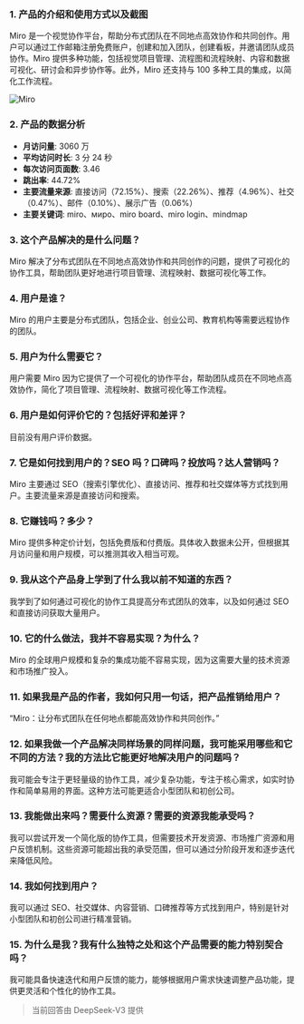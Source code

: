 ### 1. 产品的介绍和使用方式以及截图
Miro 是一个视觉协作平台，帮助分布式团队在不同地点高效协作和共同创作。用户可以通过工作邮箱注册免费账户，创建和加入团队，创建看板，并邀请团队成员协作。Miro 提供多种功能，包括视觉项目管理、流程图和流程映射、内容和数据可视化、研讨会和异步协作等。此外，Miro 还支持与 100 多种工具的集成，以简化工作流程。

![Miro](https://cdn-images.toolify.ai/168248936914786180.jpg)

### 2. 产品的数据分析
- **月访问量**: 3060 万
- **平均访问时长**: 3 分 24 秒
- **每次访问页面数**: 3.46
- **跳出率**: 44.72%
- **主要流量来源**: 直接访问（72.15%）、搜索（22.26%）、推荐（4.96%）、社交（0.47%）、邮件（0.10%）、展示广告（0.06%）
- **主要关键词**: miro、миро、miro board、miro login、mindmap

### 3. 这个产品解决的是什么问题？
Miro 解决了分布式团队在不同地点高效协作和共同创作的问题，提供了可视化的协作工具，帮助团队更好地进行项目管理、流程映射、数据可视化等工作。

### 4. 用户是谁？
Miro 的用户主要是分布式团队，包括企业、创业公司、教育机构等需要远程协作的团队。

### 5. 用户为什么需要它？
用户需要 Miro 因为它提供了一个可视化的协作平台，帮助团队成员在不同地点高效协作，简化了项目管理、流程映射、数据可视化等工作流程。

### 6. 用户是如何评价它的？包括好评和差评？
目前没有用户评价数据。

### 7. 它是如何找到用户的？SEO 吗？口碑吗？投放吗？达人营销吗？
Miro 主要通过 SEO（搜索引擎优化）、直接访问、推荐和社交媒体等方式找到用户。主要流量来源是直接访问和搜索。

### 8. 它赚钱吗？多少？
Miro 提供多种定价计划，包括免费版和付费版。具体收入数据未公开，但根据其月访问量和用户规模，可以推测其收入相当可观。

### 9. 我从这个产品身上学到了什么我以前不知道的东西？
我学到了如何通过可视化的协作工具提高分布式团队的效率，以及如何通过 SEO 和直接访问获取大量用户。

### 10. 它的什么做法，我并不容易实现？为什么？
Miro 的全球用户规模和复杂的集成功能不容易实现，因为这需要大量的技术资源和市场推广投入。

### 11. 如果我是产品的作者，我如何只用一句话，把产品推销给用户？
“Miro：让分布式团队在任何地点都能高效协作和共同创作。”

### 12. 如果我做一个产品解决同样场景的同样问题，我可能采用哪些和它不同的方法？我的方法比它能更好地解决用户的问题吗？
我可能会专注于更轻量级的协作工具，减少复杂功能，专注于核心需求，如实时协作和简单易用的界面。这种方法可能更适合小型团队和初创公司。

### 13. 我能做出来吗？需要什么资源？需要的资源我能承受吗？
我可以尝试开发一个简化版的协作工具，但需要技术开发资源、市场推广资源和用户反馈机制。这些资源可能超出我的承受范围，但可以通过分阶段开发和逐步迭代来降低风险。

### 14. 我如何找到用户？
我可以通过 SEO、社交媒体、内容营销、口碑推荐等方式找到用户，特别是针对小型团队和初创公司进行精准营销。

### 15. 为什么是我？我有什么独特之处和这个产品需要的能力特别契合吗？
我可能具备快速迭代和用户反馈的能力，能够根据用户需求快速调整产品功能，提供更灵活和个性化的协作工具。

> 当前回答由 DeepSeek-V3 提供